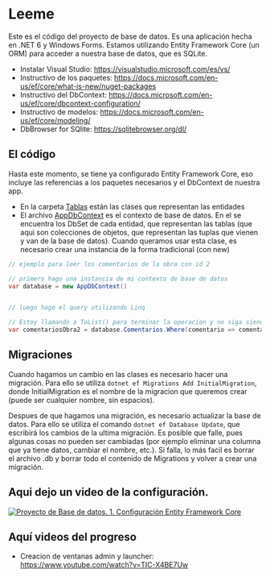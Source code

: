# Leeme
Este es el código del proyecto de base de datos. Es una aplicación hecha en .NET 6 y Windows Forms. Estamos utilizando Entity Framework Core (un ORM) para acceder a nuestra base de datos, que es SQLite.

* Instalar Visual Studio: https://visualstudio.microsoft.com/es/vs/
* Instructivo de los paquetes: https://docs.microsoft.com/en-us/ef/core/what-is-new/nuget-packages
* Instructivo del DbContext: https://docs.microsoft.com/en-us/ef/core/dbcontext-configuration/
* Instructivo de modelos: https://docs.microsoft.com/en-us/ef/core/modeling/
* DbBrowser for SQlite: https://sqlitebrowser.org/dl/

## El código

Hasta este momento, se tiene ya configurado Entity Framework Core, eso incluye las referencias a los paquetes necesarios y el DbContext de nuestra app. 

* En la carpeta [Tablas](Museos/Tablas) están las clases que representan las entidades
* El archivo [AppDbContext](Museos/AppDbContext.cs) es el contexto de base de datos. En el se encuentra los DbSet de cada entidad, que representan las tablas (que aqui son colecciones de objetos, que representan las tuplas que vienen y van de la base de datos). Cuando queramos usar esta clase, es necesario crear una instancia de la forma tradicional (con new)
```c#
// ejemplo para leer los comentarios de la obra con id 2

// primero hago una instancia de mi contexto de base de datos
var database = new AppDbContext()


// luego hago el query utilizando Linq

// Estoy llamando a ToList() para terminar la operacion y no siga siendo un query
var comentariosObra2 = database.Comentarios.Where(comentario => comentario.ObraId == 2).ToList()

```

## Migraciones
Cuando hagamos un cambio en las clases es necesario hacer una migración. Para ello se utiliza `dotnet ef Migrations Add InitialMigration`, donde InitialMigration es el nombre de la migracion que queremos crear (puede ser cualquier nombre, sin espacios).

Despues de que hagamos una migración, es necesario actualizar la base de datos. Para ello se utiliza el comando `dotnet ef Database Update`, que escribirá los cambios de la ultima migración. Es posible que falle, pues algunas cosas no pueden ser cambiadas (por ejemplo eliminar una columna que ya tiene datos, cambiar el nombre, etc.). Si falla, lo más facil es borrar el archivo .db y borrar todo el contenido de Migrations y volver a crear una migración.

## Aqui dejo un video de la configuración.
[![Proyecto de Base de datos. 1. Configuración Entity Framework Core](https://img.youtube.com/vi/5eYTvWp_-W8/0.jpg)](https://www.youtube.com/watch?v=5eYTvWp_-W8)

## Aquí videos del progreso
* Creacion de ventanas admin y launcher: https://www.youtube.com/watch?v=TIC-X4BE7Uw
